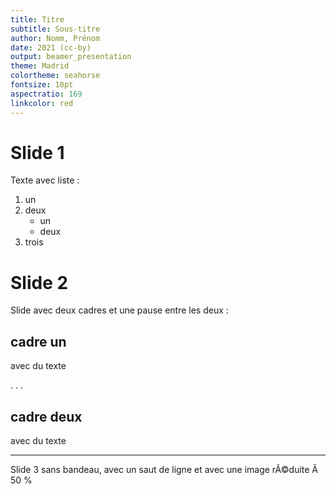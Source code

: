 ```yaml
---
title: Titre 
subtitle: Sous-titre 
author: Nomm, Prénom 
date: 2021 (cc-by) 
output: beamer_presentation 
theme: Madrid 
colortheme: seahorse 
fontsize: 10pt 
aspectratio: 169 
linkcolor: red
---
```


# 
# Slide 1

Texte avec liste :

1. un
1. deux
	- un
	- deux
1. trois

# Slide 2

Slide avec deux cadres et une pause entre les deux :

## cadre un

avec du texte

. . .

## cadre deux

avec du texte

----

Slide 3 sans bandeau, avec un saut de ligne et avec une image rÃ©duite Ã  50 %
